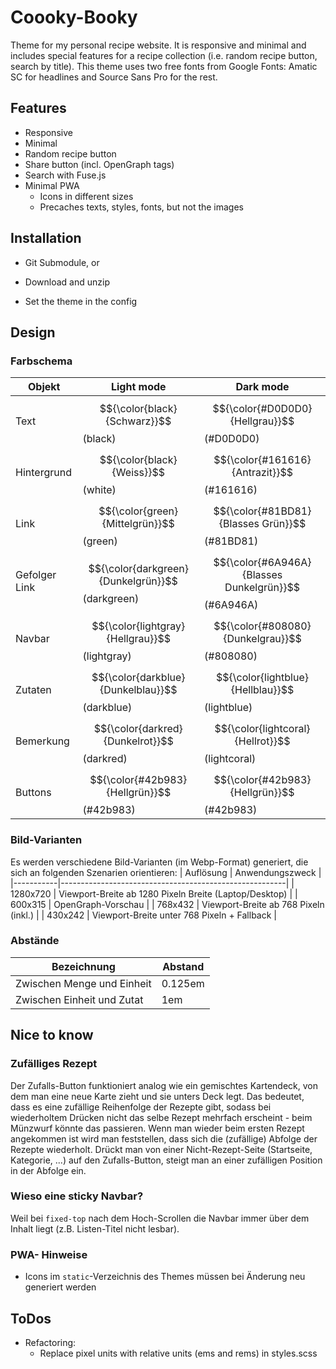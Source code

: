 # Coooky-Booky

Theme for my personal recipe website. It is responsive and minimal and includes special features for a recipe collection (i.e. random recipe button, search by title). This theme uses two free fonts from Google Fonts: Amatic SC for headlines and Source Sans Pro for the rest.

## Features

- Responsive
- Minimal
- Random recipe button
- Share button (incl. OpenGraph tags)
- Search with Fuse.js
- Minimal PWA
  - Icons in different sizes
  - Precaches texts, styles, fonts, but not the images

## Installation

- Git Submodule, or
- Download and unzip

- Set the theme in the config

## Design

### Farbschema

| Objekt        | Light mode                                      | Dark mode                                           |
|---------------|-------------------------------------------------|-----------------------------------------------------|
| Text          | $${\color{black}{Schwarz}}$$ (black)            | $${\color{#D0D0D0}{Hellgrau}}$$ (#D0D0D0)           |
| Hintergrund   | $${\color{black}{Weiss}}$$ (white)              | $${\color{#161616}{Antrazit}}$$ (#161616)           |
| Link          | $${\color{green}{Mittelgrün}}$$ (green)         | $${\color{#81BD81}{Blasses Grün}}$$ (#81BD81)       |
| Gefolger Link | $${\color{darkgreen}{Dunkelgrün}}$$ (darkgreen) | $${\color{#6A946A}{Blasses Dunkelgrün}}$$ (#6A946A) |
| Navbar        | $${\color{lightgray}{Hellgrau}}$$ (lightgray)   | $${\color{#808080}{Dunkelgrau}}$$ (#808080)         |
| Zutaten       | $${\color{darkblue}{Dunkelblau}}$$ (darkblue)   | $${\color{lightblue}{Hellblau}}$$ (lightblue)       |
| Bemerkung     | $${\color{darkred}{Dunkelrot}}$$ (darkred)      | $${\color{lightcoral}{Hellrot}}$$ (lightcoral)      |
| Buttons       | $${\color{#42b983}{Hellgrün}}$$ (#42b983)       | $${\color{#42b983}{Hellgrün}}$$ (#42b983)           |

### Bild-Varianten

Es werden verschiedene Bild-Varianten (im Webp-Format) generiert, die sich an folgenden Szenarien orientieren:
| Auflösung | Anwendungszweck                                        |
|-----------|--------------------------------------------------------|
| 1280x720  | Viewport-Breite ab 1280 Pixeln Breite (Laptop/Desktop) |
| 600x315   | OpenGraph-Vorschau                                     |
| 768x432   | Viewport-Breite ab 768 Pixeln (inkl.)                  |
| 430x242   | Viewport-Breite unter 768 Pixeln + Fallback            |

### Abstände

| Bezeichnung                | Abstand |
|----------------------------|---------|
| Zwischen Menge und Einheit | 0.125em |
| Zwischen Einheit und Zutat | 1em     |

## Nice to know

### Zufälliges Rezept

Der Zufalls-Button funktioniert analog wie ein gemischtes Kartendeck, von dem man eine neue Karte zieht und sie unters Deck legt. Das bedeutet, dass es eine zufällige Reihenfolge der Rezepte gibt, sodass bei wiederholtem Drücken nicht das selbe Rezept mehrfach erscheint - beim Münzwurf könnte das passieren. Wenn man wieder beim ersten Rezept angekommen ist wird man feststellen, dass sich die (zufällige) Abfolge der Rezepte wiederholt. Drückt man von einer Nicht-Rezept-Seite (Startseite, Kategorie, ...) auf den Zufalls-Button, steigt man an einer zufälligen Position in der Abfolge ein.

### Wieso eine sticky Navbar?

Weil bei ```fixed-top``` nach dem Hoch-Scrollen die Navbar immer über dem Inhalt liegt (z.B. Listen-Titel nicht lesbar).

### PWA- Hinweise

- Icons im ```static```-Verzeichnis des Themes müssen bei Änderung neu generiert werden

## ToDos

- Refactoring:
  - Replace pixel units with relative units (ems and rems) in styles.scss
